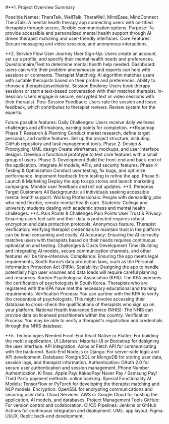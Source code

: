 #**1. Project Overview
Summary

Possible Names: TheraTalk, WellTalk, TheraWell, MindEase, MindConnect
TheraTalk: A mental health therapy app connecting users with certified therapists through secure, flexible communication options.
Purpose: To provide accessible and personalized mental health support through AI-driven therapist matching and user-friendly interfaces.
Core Features: Secure messaging and video sessions, and anonymous interactions.

**2. Service Flow
User Journey
User Sign-Up: Users create an account, set up a profile, and specify their mental health needs and preferences. Questionnaire/Test to determine mental health help needed. 
Dashboard: users can write their problem anonymously and experts can help with sessions or comments. 
Therapist Matching: AI algorithm matches users with suitable therapists based on their profile and preferences. Ability to choose a therapist/psychiatrist. 
Session Booking: Users book therapy sessions or start a text-based conversation with their matched therapist.
In-Session: Users engage in secure, encrypted text or video sessions with their therapist.
Post-Session Feedback: Users rate the session and leave feedback, which contributes to therapist reviews. Review system for the experts. 

Future possible features: Daily Challenges: Users receive daily wellness challenges and affirmations, earning points for completion.
**Roadmap
Phase 1: Research & Planning
Conduct market research, define target personas, and outline features.
Set up the project structure, including GitHub repository and task management tools.
Phase 2: Design & Prototyping, UML design
Create wireframes, mockups, and user interface designs.
Develop a functional prototype to test core features with a small group of users.
Phase 3: Development
Build the front-end and back-end of the application.
Integrate AI models, APIs, and security features.
Phase 4: Testing & Optimization
Conduct user testing, fix bugs, and optimize performance.
Implement feedback from testing to refine the app.
Phase 5: Launch & Marketing
Deploy the app to app stores and launch marketing campaigns.
Monitor user feedback and roll out updates.
**3. Personas
Target Customers
All Backgrounds: all individuals seeking accessible mental health support.
Working Professionals: People with demanding jobs who need flexible, remote mental health care.
Students: College and university students dealing with academic stress and mental health challenges. 
**4. Pain Points & Challenges
Pain Points
User Trust & Privacy: Ensuring users feel safe and their data is protected requires robust encryption and data protection protocols. Anonymous feature. 
Therapist Verification: Verifying therapist credentials to maintain trust in the platform can be time-consuming and costly. 
AI Accuracy: Ensuring the AI correctly matches users with therapists based on their needs requires continuous optimization and testing.
Challenges & Costs
Development Time: Building and integrating AI models, secure communication channels, and other features will be time-intensive.
Compliance: Ensuring the app meets legal requirements, South Korea’s data protection laws, such as the Personal Information Protection Act (PIPA).
Scalability: Designing the app to handle potentially high user volumes and data loads will require careful planning and resources.
Korean Psychological Association (KPA): The KPA oversees the certification of psychologists in South Korea. Therapists who are registered with the KPA have met the necessary educational and training requirements. Verification Process: You can partner with the KPA to verify the credentials of psychologists. This might involve accessing their database to cross-check the qualifications of therapists who sign up on your platform.
National Health Insurance Service (NHIS): The NHIS can provide data on licensed practitioners within the country. Verification Process: You may be able to verify a therapist's registration and credentials through the NHIS database.

**5. Technologies Needed
Front-End
React Native or Flutter: For building the mobile application.
UI Libraries: Material-UI or Bootstrap for designing the user interface.
API Integration: Axios or Fetch API for communicating with the back-end.
Back-End
Node.js or Django: For server-side logic and API development.
Database: PostgreSQL or MongoDB for storing user data, session logs, and therapist information.
Authentication: OAuth 2.0 for secure user authentication and session management. Phone Number Authentication. K-Pass. Apple Pay/ KakaoPay/ Naver Pay / Samsung Pay/ Third Party payment methods: online banking. 
Special Functionality
AI Models: TensorFlow or PyTorch for developing the therapist matching and NLP models.
Encryption: OpenSSL for encrypting communications and securing user data.
Cloud Services: AWS or Google Cloud for hosting the application, AI models, and databases.
Project Management Tools
GitHub: For version control and collaboration.
CI/CD Pipelines: Jenkins or GitHub Actions for continuous integration and deployment.
UML: app layout. 
Figma: UI/UX.
Replit: back-end development. 
